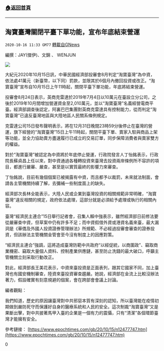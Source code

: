 ###  [:house:返回首頁](https://github.com/ourhimalayas/txt)
---

## 淘寶臺灣關閉平臺下單功能，宣布年底結束營運
`2020-10-16 11:33 GM77` [轉載自GNews](https://gnews.org/zh-hant/428126/)

編撰：JAY(傑伊)、文錦 、 WENJUN

![]()![](https://s3.amazonaws.com/gnews-media-offload/wp-content/uploads/2020/10/16112904/10.16-3-1.png)

大紀元2020年10月15日訊，中華民國經濟部投審會8月判定“淘寶臺灣”為中資，依法處41萬元（新臺幣，以下同）罰款，並限其於6個月內撤回投資或改正。“淘寶臺灣”宣布自10月15日上午11時起，關閉平臺下單功能，年底將結束營運。

投審會8月24日表示，英商克雷達於2019年7月4日以10萬元在臺設立分公司，之後於2019年10月間增加營運資金至2,010萬元，並以“淘寶臺灣”名義經營電商平臺。經濟部調查後認定，阿裏巴巴集團對英商克雷達具有控制能力，從而判定“淘寶臺灣”已違反臺灣地區與大陸地區人民關系條例規定。

克雷達公司15日發布聲明表示，將在12月31日晚間23時59分後停止在臺灣的營運，旗下經營的“淘寶臺灣”15日上午11時起，關閉平臺下單、賣家入駐與商品上架等功能，並全力協助賣方盡速履行已成立的交易訂單，同步保障消費者與賣家雙方的權益。

對於“淘寶臺灣”被認定為中資將於年底停止營運，行政院發言人丁怡銘表示，行政院長蘇貞昌上任以來，對中資通過各種轉投資來臺灣去投資兩岸條例所不容許的項目，都進行嚴審、嚴查，甚至是以實質最終的影響力來審查。

丁怡銘說，目前有幾個個案已被揭露有中資，而且都予以裁罰，未來就法制面，會請各主管機關持續了解，去彌補一些制度面上的缺失。

經濟部次長林全能表示，大陸人民或企業到臺灣投資的相關規範非常明確，“淘寶臺灣”違反相關的規定，政府依法處理，這部分就是必須給予處理或執行的相關內容。

臺灣“經濟民主連合”15日舉行記者會，召集人賴中強表示，雖然經濟部日前修法要從嚴審查中資，但草案中仍有許多不足；而中資假借外資或港資名義來臺，最大漏洞是《華僑及外國人投資證券管理辦法》所規範、不必經過投審會審查的證券投資，但該辦法主管機關金管會至今沒有制度上的因應對策。

“經濟民主連合”強調，這將造成臺灣防範中共政府“以經促統，以商圍政”、竊取商業機密、竊取大量個人資料、控制產業供應鏈，甚至防止洗錢的最大破口，呼籲主管機關立刻采取行動改正。

對此，經濟部長王美花表示，中資來臺投資是正面表列，跟其它國家不同，加上臺灣也有國安機制審查，陸資來臺投資審查趨嚴。她說，經濟部在金流上比較沒辦法著力，假設確實有刻意規避的個案，會在跨部會會議上討論。

編者觀點：

我們知道，歷史的原因讓臺灣對中共邪惡本質有深刻的認知，所以臺灣能在疫情初期做到嚴防死守而保護好自身的醫療系統和人民的安全。這次制裁“淘寶臺灣”又是果斷出擊，對中共披著馬甲入臺的企業是一個有力的震懾，只有“清潔”各個環節臺灣才能擁有安全。

參考鏈接：
[https://www.epochtimes.com/gb/20/10/15/n12477747.htm](https://www.epochtimes.com/gb/20/10/15/n12477747.htm)

0
